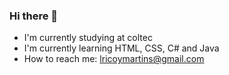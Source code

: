 ### Hi there 👋
- I'm currently studying at coltec
- I'm currently learning HTML, CSS, C# and Java
- How to reach me: lricoymartins@gmail.com

<!--<a href="https://github.com/lorenaricoy"><img alt="Lorena Github Stats" height="180em" src="https://github-readme-stats.vercel.app/api?username=lorenaricoy&show_icons=true&count_private=true&theme=react&hide_border=true&bg_color=0D1115" /></a> <a href="https://github.com/lorenaricoy"><img alt="Igor Top Languages" height="180em" src="https://github-readme-stats.vercel.app/api/top-langs/?username=lorenaricoy&langs_count=8&count_private=true&layout=compact&theme=react&hide_border=true&bg_color=0D1115" />
</a>](url)-->

<!--
**lorenaricoy/lorenaricoy** is a ✨ _special_ ✨ repository because its `README.md` (this file) appears on your GitHub profile.

Here are some ideas to get you started:

- 🔭 I’m currently working on ...
- 🌱 I’m currently learning ...
- 👯 I’m looking to collaborate on ...
- 🤔 I’m looking for help with ...
- 💬 Ask me about ...IgorBarrosoAlmeida
- 📫 How to reach me: ...
- 😄 Pronouns: ...
- ⚡ Fun fact: ...
-->
